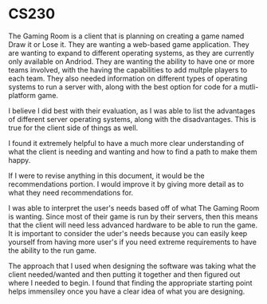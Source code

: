 # CS230

The Gaming Room is a client that is planning on creating a game named Draw it or Lose it. They are wanting a web-based game application. They are wanting to expand to different operating systems, as they are currently only available on Andriod. They are wanting the ability to have one or more teams involved, with the having the capabilities to add multple players to each team. They also needed information on different types of operating systems to run a server with, along with the best option for code for a mutli-platform game. 

I believe I did best with their evaluation, as I was able to list the advantages of different server operating systems, along with the disadvantages. This is true for the client side of things as well.

I found it extremely helpful to have a much more clear understanding of what the client is needing and wanting and how to find a path to make them happy. 

If I were to revise anything in this document, it would be the recommendations portion. I would improve it by giving more detail as to what they need recommendations for. 

I was able to interpret the user's needs based off of what The Gaming Room is wanting. Since most of their game is run by their servers, then this means that the client will need less advanced hardware to be able to run the game. It is important to consider the uder's needs because you can easily keep yourself from having more user's if you need extreme requirements to have the ability to the run game. 

The approach that I used when designing the software was taking what the client needed/wanted and then putting it together and then figured out where I needed to begin. I found that finding the appropriate starting point helps immensiley once you have a clear idea of what you are designing. 
